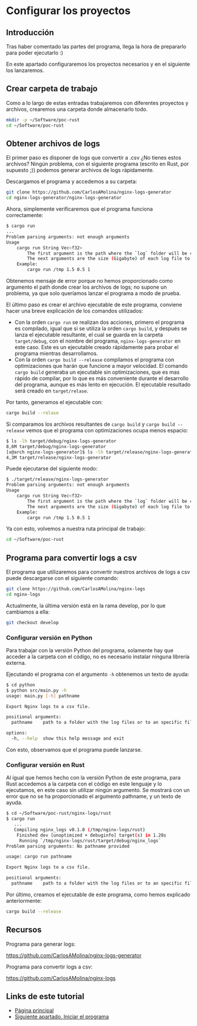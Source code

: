 # Configurar los proyectos


## Introducción

Tras haber comentado las partes del programa, llega la hora de prepararlo para poder ejecutarlo :)

En este apartado configuraremos los proyectos necesarios y en el siguiente los lanzaremos.

## Crear carpeta de trabajo

Como a lo largo de estas entradas trabajaremos con diferentes proyectos y archivos, crearemos una carpeta donde almacenarlo todo.

```bash
mkdir -p ~/Software/poc-rust
cd ~/Software/poc-rust
```

## Obtener archivos de logs

El primer paso es disponer de logs que convertir a .csv ¿No tienes estos archivos? Ningún problema, con el siguiente programa (escrito en Rust, por supuesto ;)) podemos generar archivos de logs rápidamente.

Descargamos el programa y accedemos a su carpeta:

```bash
git clone https://github.com/CarlosAMolina/nginx-logs-generator
cd nginx-logs-generator/nginx-logs-generator
```

Ahora, simplemente verificaremos que el programa funciona correctamente:

```bash
$ cargo run
...
Problem parsing arguments: not enough arguments
Usage
    cargo run String Vec<f32>
        The first argument is the path where the `log` folder will be created to save the log files.
        The next arguments are the size (Gigabyte) of each log file to be generated.
    Example:
        cargo run /tmp 1.5 0.5 1

```

Obtenemos mensaje de error porque no hemos proporcionado como argumento el path donde crear los archivos de logs; no supone un problema, ya que solo queríamos lanzar el programa a modo de prueba.

El último paso es crear el archivo ejecutable de este programa, conviene hacer una breve explicación de los comandos utilizados:

- Con la orden `cargo run` se realizan dos acciones, primero el programa es compilado, igual que si se utiliza la orden `cargo build`, y después se lanza el ejecutable resultante, el cual se guarda en la carpeta `target/debug`, con el nombre del programa, `nginx-logs-generator` en este caso. Este es un ejecutable creado rápidamente para probar el programa mientras desarrollamos.
- Con la orden `cargo build --release` compilamos el programa con optimizaciones que harán que funcione a mayor velocidad. El comando `cargo build` generaba un ejecutable sin optimizaciones, que es mas rápido de compilar, por lo que es más conveniente durante el desarrollo del programa, aunque es más lento en ejecución. El ejecutable resultado será creado en `target/relase`.

Por tanto, generamos el ejecutable con:

```bash
cargo build --relase
```

Si comparamos los archivos resultantes de `cargo build` y `cargo build --release` vemos que el programa con optimizaciones ocupa menos espacio:

```bash
$ ls -lh target/debug/nginx-logs-generator
8,6M target/debug/nginx-logs-generator
[x@arch nginx-logs-generator]$ ls -lh target/release/nginx-logs-generator
4,3M target/release/nginx-logs-generator
```

Puede ejecutarse del siguiente modo:

```bash
$ ./target/release/nginx-logs-generator
Problem parsing arguments: not enough arguments
Usage
    cargo run String Vec<f32>
        The first argument is the path where the `log` folder will be created to save the log files.
        The next arguments are the size (Gigabyte) of each log file to be generated.
    Example:
        cargo run /tmp 1.5 0.5 1
```

Ya con esto, volvemos a nuestra ruta principal de trabajo:

```bash
cd ~/Software/poc-rust
```

## Programa para convertir logs a csv

El programa que utilizaremos para convertir nuestros archivos de logs a csv puede descargarse con el siguiente comando:

```bash
git clone https://github.com/CarlosAMolina/nginx-logs
cd nginx-logs
```

Actualmente, la última versión está en la rama develop, por lo que cambiamos a ella:

```bash
git checkout develop
```

### Configurar versión en Python

Para trabajar con la versión Python del programa, solamente hay que acceder a la carpeta con el código, no es necesario instalar ninguna librería externa.

Ejecutando el programa con el argumento `-h` obtenemos un texto de ayuda:

```bash
$ cd python
$ python src/main.py -h
usage: main.py [-h] pathname

Export Nginx logs to a csv file.

positional arguments:
  pathname    path to a folder with the log files or to an specific file

options:
  -h, --help  show this help message and exit
```

Con esto, observamos que el programa puede lanzarse.

### Configurar versión en Rust

Al igual que hemos hecho con la versión Python de este programa, para Rust accedemos a la carpeta con el código en este lenguaje y lo ejecutamos, en este caso sin utilizar ningún argumento. Se mostrará con un error que no se ha proporcionado el argumento pathname, y un texto de ayuda.

```bash
$ cd ~/Software/poc-rust/nginx-logs/rust
$ cargo run
   ...
   Compiling nginx_logs v0.1.0 (/tmp/nginx-logs/rust)
    Finished dev [unoptimized + debuginfo] target(s) in 1.28s
     Running `/tmp/nginx-logs/rust/target/debug/nginx_logs`
Problem parsing arguments: No pathname provided

usage: cargo run pathname

Export Nginx logs to a csv file.

positional arguments:
  pathname    path to a folder with the log files or to an specific file
```

Por último, creamos el ejecutable de este programa, como hemos explicado anteriormente:

```bash
cargo build --release
```

## Recursos

Programa para generar logs:

<https://github.com/CarlosAMolina/nginx-logs-generator>

Programa para convertir logs a csv:

<https://github.com/CarlosAMolina/nginx-logs>

## Links de este tutorial

- [Página principal](introduction.html)
- [Siguiente apartado. Iniciar el programa](07-run-the-program.md)

